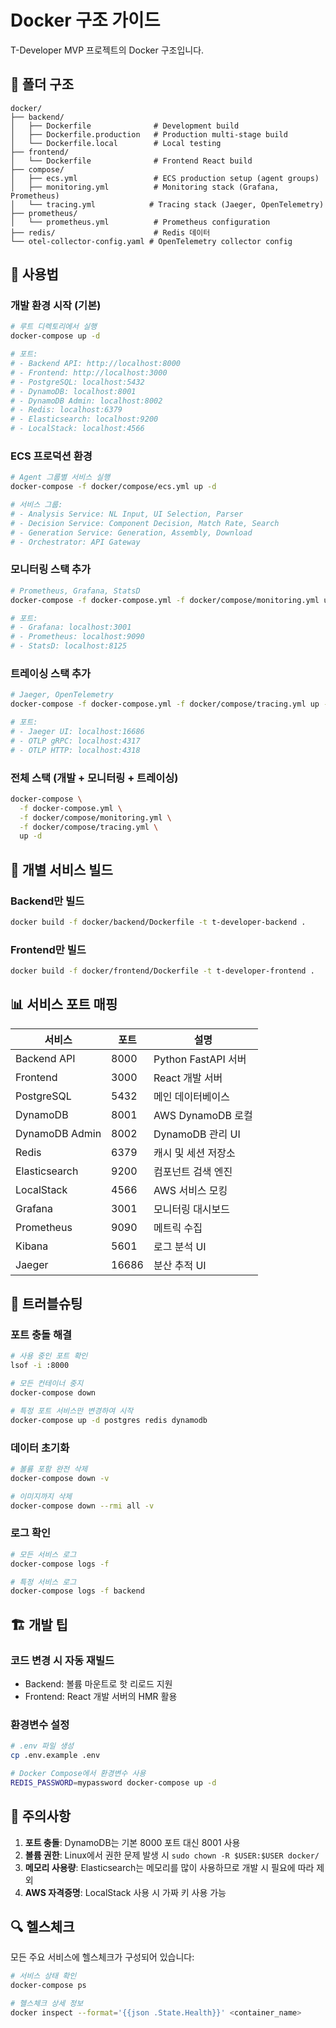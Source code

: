 # Docker 구조 가이드

T-Developer MVP 프로젝트의 Docker 구조입니다.

## 📁 폴더 구조

```
docker/
├── backend/
│   ├── Dockerfile              # Development build
│   ├── Dockerfile.production   # Production multi-stage build
│   └── Dockerfile.local        # Local testing
├── frontend/
│   └── Dockerfile              # Frontend React build
├── compose/
│   ├── ecs.yml                 # ECS production setup (agent groups)
│   ├── monitoring.yml          # Monitoring stack (Grafana, Prometheus)
│   └── tracing.yml            # Tracing stack (Jaeger, OpenTelemetry)
├── prometheus/
│   └── prometheus.yml          # Prometheus configuration
├── redis/                      # Redis 데이터
└── otel-collector-config.yaml # OpenTelemetry collector config
```

## 🚀 사용법

### 개발 환경 시작 (기본)
```bash
# 루트 디렉토리에서 실행
docker-compose up -d

# 포트:
# - Backend API: http://localhost:8000
# - Frontend: http://localhost:3000
# - PostgreSQL: localhost:5432
# - DynamoDB: localhost:8001
# - DynamoDB Admin: localhost:8002
# - Redis: localhost:6379
# - Elasticsearch: localhost:9200
# - LocalStack: localhost:4566
```

### ECS 프로덕션 환경
```bash
# Agent 그룹별 서비스 실행
docker-compose -f docker/compose/ecs.yml up -d

# 서비스 그룹:
# - Analysis Service: NL Input, UI Selection, Parser
# - Decision Service: Component Decision, Match Rate, Search
# - Generation Service: Generation, Assembly, Download
# - Orchestrator: API Gateway
```

### 모니터링 스택 추가
```bash
# Prometheus, Grafana, StatsD
docker-compose -f docker-compose.yml -f docker/compose/monitoring.yml up -d

# 포트:
# - Grafana: localhost:3001
# - Prometheus: localhost:9090
# - StatsD: localhost:8125
```

### 트레이싱 스택 추가
```bash
# Jaeger, OpenTelemetry
docker-compose -f docker-compose.yml -f docker/compose/tracing.yml up -d

# 포트:
# - Jaeger UI: localhost:16686
# - OTLP gRPC: localhost:4317
# - OTLP HTTP: localhost:4318
```

### 전체 스택 (개발 + 모니터링 + 트레이싱)
```bash
docker-compose \
  -f docker-compose.yml \
  -f docker/compose/monitoring.yml \
  -f docker/compose/tracing.yml \
  up -d
```

## 🔧 개별 서비스 빌드

### Backend만 빌드
```bash
docker build -f docker/backend/Dockerfile -t t-developer-backend .
```

### Frontend만 빌드
```bash
docker build -f docker/frontend/Dockerfile -t t-developer-frontend .
```

## 📊 서비스 포트 매핑

| 서비스 | 포트 | 설명 |
|--------|------|------|
| Backend API | 8000 | Python FastAPI 서버 |
| Frontend | 3000 | React 개발 서버 |
| PostgreSQL | 5432 | 메인 데이터베이스 |
| DynamoDB | 8001 | AWS DynamoDB 로컬 |
| DynamoDB Admin | 8002 | DynamoDB 관리 UI |
| Redis | 6379 | 캐시 및 세션 저장소 |
| Elasticsearch | 9200 | 컴포넌트 검색 엔진 |
| LocalStack | 4566 | AWS 서비스 모킹 |
| Grafana | 3001 | 모니터링 대시보드 |
| Prometheus | 9090 | 메트릭 수집 |
| Kibana | 5601 | 로그 분석 UI |
| Jaeger | 16686 | 분산 추적 UI |

## 🐛 트러블슈팅

### 포트 충돌 해결
```bash
# 사용 중인 포트 확인
lsof -i :8000

# 모든 컨테이너 중지
docker-compose down

# 특정 포트 서비스만 변경하여 시작
docker-compose up -d postgres redis dynamodb
```

### 데이터 초기화
```bash
# 볼륨 포함 완전 삭제
docker-compose down -v

# 이미지까지 삭제
docker-compose down --rmi all -v
```

### 로그 확인
```bash
# 모든 서비스 로그
docker-compose logs -f

# 특정 서비스 로그
docker-compose logs -f backend
```

## 🏗️ 개발 팁

### 코드 변경 시 자동 재빌드
- Backend: 볼륨 마운트로 핫 리로드 지원
- Frontend: React 개발 서버의 HMR 활용

### 환경변수 설정
```bash
# .env 파일 생성
cp .env.example .env

# Docker Compose에서 환경변수 사용
REDIS_PASSWORD=mypassword docker-compose up -d
```

## 📝 주의사항

1. **포트 충돌**: DynamoDB는 기본 8000 포트 대신 8001 사용
2. **볼륨 권한**: Linux에서 권한 문제 발생 시 `sudo chown -R $USER:$USER docker/`
3. **메모리 사용량**: Elasticsearch는 메모리를 많이 사용하므로 개발 시 필요에 따라 제외
4. **AWS 자격증명**: LocalStack 사용 시 가짜 키 사용 가능

## 🔍 헬스체크

모든 주요 서비스에 헬스체크가 구성되어 있습니다:

```bash
# 서비스 상태 확인
docker-compose ps

# 헬스체크 상세 정보
docker inspect --format='{{json .State.Health}}' <container_name>
```